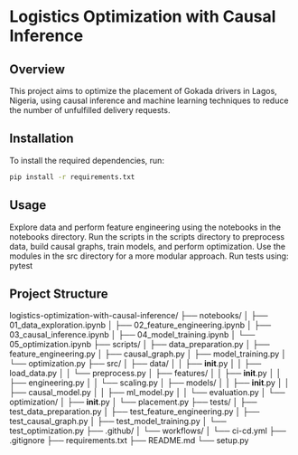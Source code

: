 # Logistics Optimization with Causal Inference

## Overview
This project aims to optimize the placement of Gokada drivers in Lagos, Nigeria, using causal inference and machine learning techniques to reduce the number of unfulfilled delivery requests.

## Installation
To install the required dependencies, run:
```bash
pip install -r requirements.txt
```
## Usage
Explore data and perform feature engineering using the notebooks in the notebooks directory.
Run the scripts in the scripts directory to preprocess data, build causal graphs, train models, and perform optimization.
Use the modules in the src directory for a more modular approach.
Run tests using:
pytest

## Project Structure 
logistics-optimization-with-causal-inference/
├── notebooks/
│   ├── 01_data_exploration.ipynb
│   ├── 02_feature_engineering.ipynb
│   ├── 03_causal_inference.ipynb
│   ├── 04_model_training.ipynb
│   └── 05_optimization.ipynb
├── scripts/
│   ├── data_preparation.py
│   ├── feature_engineering.py
│   ├── causal_graph.py
│   ├── model_training.py
│   └── optimization.py
├── src/
│   ├── data/
│   │   ├── __init__.py
│   │   ├── load_data.py
│   │   └── preprocess.py
│   ├── features/
│   │   ├── __init__.py
│   │   ├── engineering.py
│   │   └── scaling.py
│   ├── models/
│   │   ├── __init__.py
│   │   ├── causal_model.py
│   │   ├── ml_model.py
│   │   └── evaluation.py
│   └── optimization/
│       ├── __init__.py
│       └── placement.py
├── tests/
│   ├── test_data_preparation.py
│   ├── test_feature_engineering.py
│   ├── test_causal_graph.py
│   ├── test_model_training.py
│   └── test_optimization.py
├── .github/
│   └── workflows/
│       └── ci-cd.yml
├── .gitignore
├── requirements.txt
├── README.md
└── setup.py


